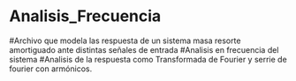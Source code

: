 # Analisis_Frecuencia
#Archivo que modela las respuesta de un sistema masa resorte amortiguado ante distintas señales de entrada
#Analisis en frecuencia del sistema
#Analisis de la respuesta como Transformada de Fourier y serrie de fourier con armónicos.
